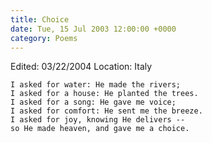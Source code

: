 ```yaml
---
title: Choice
date: Tue, 15 Jul 2003 12:00:00 +0000
category: Poems
---
```


Edited: 03/22/2004
Location: Italy

    I asked for water: He made the rivers;  
    I asked for a house: He planted the trees.  
    I asked for a song: He gave me voice;  
    I asked for comfort: He sent me the breeze.  
    I asked for joy, knowing He delivers --  
    so He made heaven, and gave me a choice.



